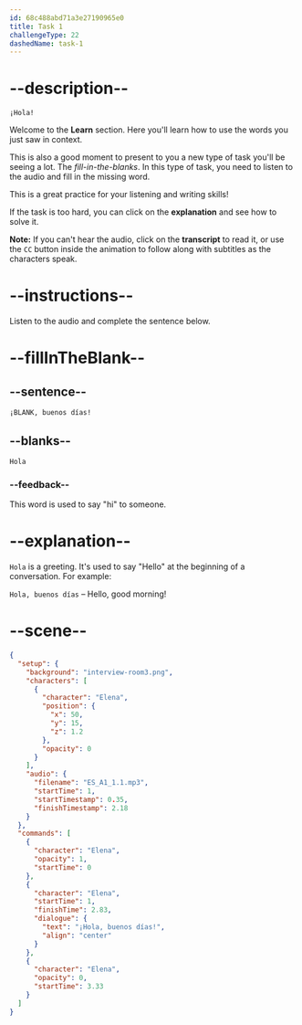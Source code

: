 ```yaml
---
id: 68c488abd71a3e27190965e0
title: Task 1
challengeType: 22
dashedName: task-1
---
```

<!-- (Audio) Elena: Hola -->

# --description--

`¡Hola!`

Welcome to the **Learn** section. Here you'll learn how to use the words you just saw in context. 

This is also a good moment to present to you a new type of task you'll be seeing a lot. The *fill-in-the-blanks*. In this type of task, you need to listen to the audio and fill in the missing word. 

This is a great practice for your listening and writing skills! 

If the task is too hard, you can click on the **explanation** and see how to solve it.

**Note:** If you can't hear the audio, click on the **transcript** to read it, or use the `CC` button inside the animation to follow along with subtitles as the characters speak.

# --instructions--

Listen to the audio and complete the sentence below.

# --fillInTheBlank--

## --sentence--

`¡BLANK, buenos días!`

## --blanks--

`Hola`

### --feedback--

This word is used to say "hi" to someone.

# --explanation--

`Hola` is a greeting. It's used to say "Hello" at the beginning of a conversation. For example:  

`Hola, buenos días` – Hello, good morning!

# --scene--

```json
{
  "setup": {
    "background": "interview-room3.png",
    "characters": [
      {
        "character": "Elena",
        "position": {
          "x": 50,
          "y": 15,
          "z": 1.2
        },
        "opacity": 0
      }
    ],
    "audio": {
      "filename": "ES_A1_1.1.mp3",
      "startTime": 1,
      "startTimestamp": 0.35,
      "finishTimestamp": 2.18
    }
  },
  "commands": [
    {
      "character": "Elena",
      "opacity": 1,
      "startTime": 0
    },
    {
      "character": "Elena",
      "startTime": 1,
      "finishTime": 2.83,
      "dialogue": {
        "text": "¡Hola, buenos días!",
        "align": "center"
      }
    },
    {
      "character": "Elena",
      "opacity": 0,
      "startTime": 3.33
    }
  ]
}
```
